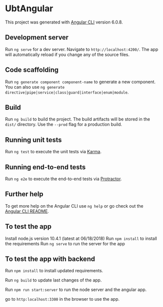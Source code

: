 # UbtAngular

This project was generated with [Angular CLI](https://github.com/angular/angular-cli) version 6.0.8.

## Development server

Run `ng serve` for a dev server. Navigate to `http://localhost:4200/`. The app will automatically reload if you change any of the source files.

## Code scaffolding

Run `ng generate component component-name` to generate a new component. You can also use `ng generate directive|pipe|service|class|guard|interface|enum|module`.

## Build

Run `ng build` to build the project. The build artifacts will be stored in the `dist/` directory. Use the `--prod` flag for a production build.

## Running unit tests

Run `ng test` to execute the unit tests via [Karma](https://karma-runner.github.io).

## Running end-to-end tests

Run `ng e2e` to execute the end-to-end tests via [Protractor](http://www.protractortest.org/).

## Further help

To get more help on the Angular CLI use `ng help` or go check out the [Angular CLI README](https://github.com/angular/angular-cli/blob/master/README.md).

## To test the app
Install node.js version 10.4.1 (latest at 06/18/2018)
Run `npm install` to install the requirements
Run `ng serve` to run the server for the app 

## To test the app with backend
Run `npm install` to install updated requirements. 

Run `ng build` to update last changes of the app. 

Run `npm run start:server` to run the node server and the angular app.

go to `http:localhost:3300` in the browser to use the app.
